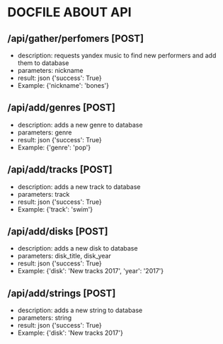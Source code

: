 # DOCFILE ABOUT API

## /api/gather/perfomers [POST]

- description: requests yandex music to find new performers and add them to database
- parameters: nickname
- result: json {'success': True}
- Example: {'nickname': 'bones'}

## /api/add/genres [POST]

- description: adds a new genre to database
- parameters: genre
- result: json {'success': True}
- Example: {'genre': 'pop'}

## /api/add/tracks [POST]

- description: adds a new track to database
- parameters: track
- result: json {'success': True}
- Example: {'track': 'swim'}

## /api/add/disks [POST]

- description: adds a new disk to database
- parameters: disk_title, disk_year
- result: json {'success': True}
- Example: {'disk': 'New tracks 2017', 'year': '2017'}

## /api/add/strings [POST]

- description: adds a new string to database
- parameters: string
- result: json {'success': True}
- Example: {'disk': 'New tracks 2017'}